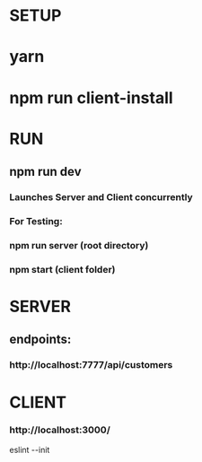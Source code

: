 # SETUP
# yarn
# npm run client-install


# RUN
## npm run dev 
### Launches Server and Client concurrently

### For Testing:
### npm run server (root directory)
### npm start (client folder)



# SERVER
## endpoints:
### http://localhost:7777/api/customers

# CLIENT
### http://localhost:3000/



eslint --init